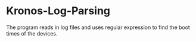 # Kronos-Log-Parsing
 The program reads in log files and uses regular expression to find the boot times of the devices.

